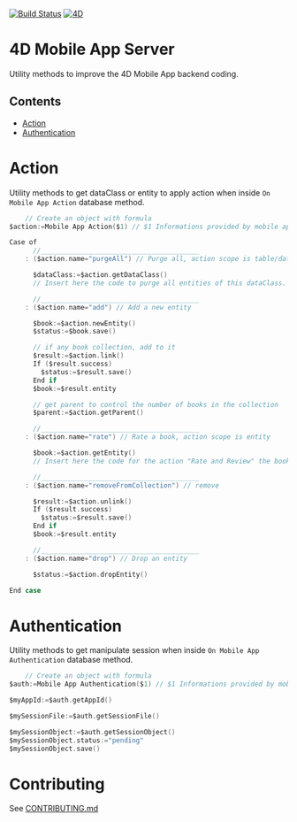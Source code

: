 [![Build Status][build-shield]][build-url]
[![4D][code-shield]][code-url]

# 4D Mobile App Server

Utility methods to improve the 4D Mobile App backend coding.

##  Contents ##
- [Action](#Action)
- [Authentication](#Authentication)

# Action ##

Utility methods to get dataClass or entity to apply action when inside `On Mobile App Action` database method.

```swift
	// Create an object with formula
$action:=Mobile App Action($1) // $1 Informations provided by mobile application

Case of
      //________________________________________
    : ($action.name="purgeAll") // Purge all, action scope is table/dataclass

      $dataClass:=$action.getDataClass()
      // Insert here the code to purge all entities of this dataClass.

      //________________________________________
    : ($action.name="add") // Add a new entity

      $book:=$action.newEntity()
      $status:=$book.save()

      // if any book collection, add to it
      $result:=$action.link()
      If ($result.success)
        $status:=$result.save()
      End if
      $book:=$result.entity

      // get parent to control the number of books in the collection
      $parent:=$action.getParent()

      //________________________________________
    : ($action.name="rate") // Rate a book, action scope is entity

      $book:=$action.getEntity()
      // Insert here the code for the action "Rate and Review" the book

      //________________________________________
    : ($action.name="removeFromCollection") // remove

      $result:=$action.unlink()
      If ($result.success)
        $status:=$result.save()
      End if
      $book:=$result.entity

      //________________________________________
    : ($action.name="drop") // Drop an entity

      $status:=$action.dropEntity()

End case
```

# Authentication ##

Utility methods to get manipulate session when inside `On Mobile App Authentication` database method.

```swift
    // Create an object with formula
$auth:=Mobile App Authentication($1) // $1 Informations provided by mobile application

$myAppId:=$auth.getAppId()

$mySessionFile:=$auth.getSessionFile()

$mySessionObject:=$auth.getSessionObject()
$mySessionObject.status:="pending"
$mySessionObject.save()

```

# Contributing #
See [CONTRIBUTING.md](CONTRIBUTING.md)


<!-- MARKDOWN LINKS & IMAGES -->
<!-- https://www.markdownguide.org/basic-syntax/#reference-style-links -->
[code-shield]: https://img.shields.io/badge/4D-18-orange.svg?style=flat
[code-url]: https://developer.4d.com/
[build-shield]: https://gitlab-4d.private.4d.fr/qmobile/4d-mobile-app-server/badges/master/pipeline.svg
[build-url]: https://gitlab-4d.private.4d.fr/qmobile/4d-mobile-app-server/commits/master

